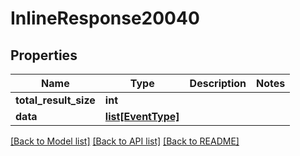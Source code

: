 # InlineResponse20040

## Properties
Name | Type | Description | Notes
------------ | ------------- | ------------- | -------------
**total_result_size** | **int** |  | 
**data** | [**list[EventType]**](EventType.md) |  | 

[[Back to Model list]](../README.md#documentation-for-models) [[Back to API list]](../README.md#documentation-for-api-endpoints) [[Back to README]](../README.md)


